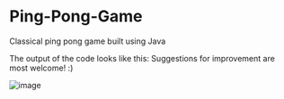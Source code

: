 # Ping-Pong-Game
Classical ping pong game built using Java


The output of the code looks like this: 
Suggestions for improvement are most welcome! :)

![image](https://user-images.githubusercontent.com/59520431/118348236-86ee7c00-b566-11eb-86a8-af60df672c44.png)

